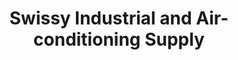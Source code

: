 ---
title: "Swissy Industrial and Air-conditioning Supply"
url: /batangas-city/swissy-industrial-and-air-conditioning-supply/
shop: trade
---